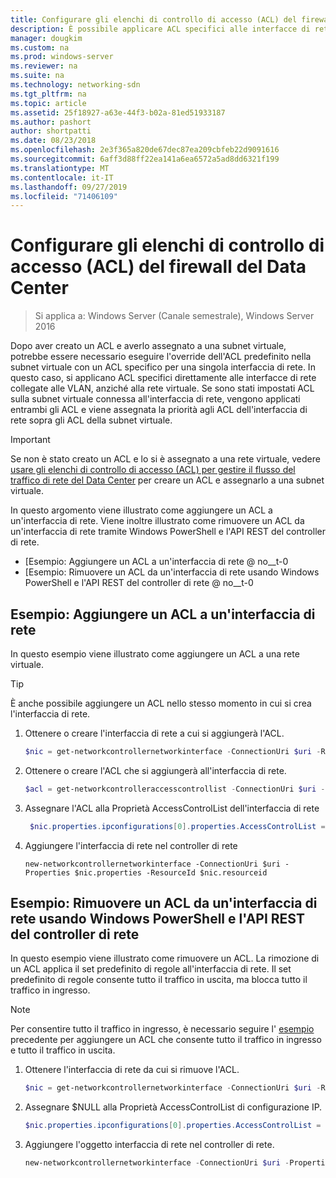 ```yaml
---
title: Configurare gli elenchi di controllo di accesso (ACL) del firewall del centro dati
description: È possibile applicare ACL specifici alle interfacce di rete.  Se anche gli ACL sono impostati sulla subnet virtuale a cui è connessa l'interfaccia di rete, vengono applicati entrambi gli ACL, ma gli ACL dell'interfaccia di rete vengono classificati in ordine di priorità sopra gli ACL della subnet virtuale.
manager: dougkim
ms.custom: na
ms.prod: windows-server
ms.reviewer: na
ms.suite: na
ms.technology: networking-sdn
ms.tgt_pltfrm: na
ms.topic: article
ms.assetid: 25f18927-a63e-44f3-b02a-81ed51933187
ms.author: pashort
author: shortpatti
ms.date: 08/23/2018
ms.openlocfilehash: 2e3f365a820de67dec87ea209cbfeb22d9091616
ms.sourcegitcommit: 6aff3d88ff22ea141a6ea6572a5ad8dd6321f199
ms.translationtype: MT
ms.contentlocale: it-IT
ms.lasthandoff: 09/27/2019
ms.locfileid: "71406109"
---
```

# <a name="configure-datacenter-firewall-access-control-lists-acls"></a>Configurare gli elenchi di controllo di accesso (ACL) del firewall del Data Center

>Si applica a: Windows Server (Canale semestrale), Windows Server 2016

Dopo aver creato un ACL e averlo assegnato a una subnet virtuale, potrebbe essere necessario eseguire l'override dell'ACL predefinito nella subnet virtuale con un ACL specifico per una singola interfaccia di rete.  In questo caso, si applicano ACL specifici direttamente alle interfacce di rete collegate alle VLAN, anziché alla rete virtuale. Se sono stati impostati ACL sulla subnet virtuale connessa all'interfaccia di rete, vengono applicati entrambi gli ACL e viene assegnata la priorità agli ACL dell'interfaccia di rete sopra gli ACL della subnet virtuale.

>[!IMPORTANT]
>Se non è stato creato un ACL e lo si è assegnato a una rete virtuale, vedere [usare gli elenchi di controllo di accesso (ACL) per gestire il flusso del traffico di rete del Data Center](Use-Access-Control-Lists--ACLs--to-Manage-Datacenter-Network-Traffic-Flow.md) per creare un ACL e assegnarlo a una subnet virtuale.  

In questo argomento viene illustrato come aggiungere un ACL a un'interfaccia di rete. Viene inoltre illustrato come rimuovere un ACL da un'interfaccia di rete tramite Windows PowerShell e l'API REST del controller di rete.

- [Esempio: Aggiungere un ACL a un'interfaccia di rete @ no__t-0
- [Esempio: Rimuovere un ACL da un'interfaccia di rete usando Windows PowerShell e l'API REST del controller di rete @ no__t-0


## <a name="example-add-an-acl-to-a-network-interface"></a>Esempio: Aggiungere un ACL a un'interfaccia di rete
In questo esempio viene illustrato come aggiungere un ACL a una rete virtuale. 

>[!TIP]
>È anche possibile aggiungere un ACL nello stesso momento in cui si crea l'interfaccia di rete.

1. Ottenere o creare l'interfaccia di rete a cui si aggiungerà l'ACL.
 
   ```PowerShell
   $nic = get-networkcontrollernetworkinterface -ConnectionUri $uri -ResourceId "MyVM_Ethernet1"
   ```
 
2. Ottenere o creare l'ACL che si aggiungerà all'interfaccia di rete.
 
   ```PowerShell
   $acl = get-networkcontrolleraccesscontrollist -ConnectionUri $uri -resourceid "AllowAllACL"
   ```
 
3. Assegnare l'ACL alla Proprietà AccessControlList dell'interfaccia di rete
 
   ```PowerShell
    $nic.properties.ipconfigurations[0].properties.AccessControlList = $acl
   ```
 
4. Aggiungere l'interfaccia di rete nel controller di rete
 
   ```
   new-networkcontrollernetworkinterface -ConnectionUri $uri -Properties $nic.properties -ResourceId $nic.resourceid
   ```
 
## <a name="example-remove-an-acl-from-a-network-interface-by-using-windows-powershell-and-the-network-controller-rest-api"></a>Esempio: Rimuovere un ACL da un'interfaccia di rete usando Windows PowerShell e l'API REST del controller di rete
In questo esempio viene illustrato come rimuovere un ACL. La rimozione di un ACL applica il set predefinito di regole all'interfaccia di rete. Il set predefinito di regole consente tutto il traffico in uscita, ma blocca tutto il traffico in ingresso.

>[!NOTE]
>Per consentire tutto il traffico in ingresso, è necessario seguire l' [esempio](#example-add-an-acl-to-a-network-interface) precedente per aggiungere un ACL che consente tutto il traffico in ingresso e tutto il traffico in uscita.


1. Ottenere l'interfaccia di rete da cui si rimuove l'ACL.<br>
   ```PowerShell
   $nic = get-networkcontrollernetworkinterface -ConnectionUri $uri -ResourceId "MyVM_Ethernet1"
   ```
 
2. Assegnare $NULL alla Proprietà AccessControlList di configurazione IP.<br>
   ```PowerShell
   $nic.properties.ipconfigurations[0].properties.AccessControlList = $null
   ```
 
3. Aggiungere l'oggetto interfaccia di rete nel controller di rete.<br>
   ```PowerShell
   new-networkcontrollernetworkinterface -ConnectionUri $uri -Properties $nic.properties -ResourceId $nic.resourceid
   ```
